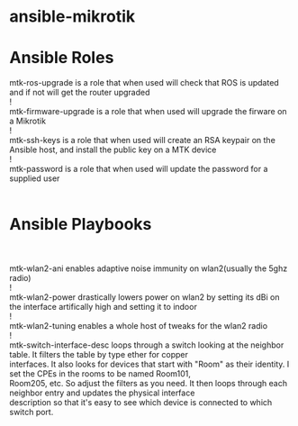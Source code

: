 # ansible-mikrotik
<h1>Ansible Roles</h1>
mtk-ros-upgrade is a role that when used will check that ROS is updated and if not will get the router upgraded<br>
!<br>
mtk-firmware-upgrade is a role that when used will upgrade the firware on a Mikrotik<br>
!<br>
mtk-ssh-keys is a role that when used will create an RSA keypair on the Ansible host, and install the public key on a MTK device<br>
!<br>
mtk-password is a role that when used will update the password for a supplied user<br><br>
<h1>Ansible Playbooks</h1><br><br>
mtk-wlan2-ani enables adaptive noise immunity on wlan2(usually the 5ghz radio)<br>
!<br>
mtk-wlan2-power drastically lowers power on wlan2 by setting its dBi on the interface artifically high and setting it to indoor<br>
!<br>
mtk-wlan2-tuning enables a whole host of tweaks for the wlan2 radio<br>
!<br>
mtk-switch-interface-desc loops through a switch looking at the neighbor table.  It filters the table by type ether for copper<br>
interfaces.  It also looks for devices that start with "Room" as their identity.  I set the CPEs in the rooms to be named Room101, <br>
Room205, etc.  So adjust the filters as you need.  It then loops through each neighbor entry and updates the physical interface<br>
description so that it's easy to see which device is connected to which switch port.
